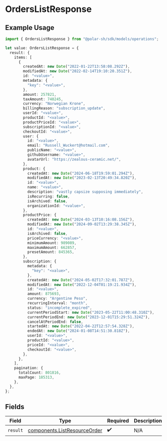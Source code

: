 # OrdersListResponse

## Example Usage

```typescript
import { OrdersListResponse } from "@polar-sh/sdk/models/operations";

let value: OrdersListResponse = {
  result: {
    items: [
      {
        createdAt: new Date("2022-01-22T13:58:08.292Z"),
        modifiedAt: new Date("2022-02-14T19:10:20.351Z"),
        id: "<value>",
        metadata: {
          "key": "<value>",
        },
        amount: 257821,
        taxAmount: 740245,
        currency: "Norwegian Krone",
        billingReason: "subscription_update",
        userId: "<value>",
        productId: "<value>",
        productPriceId: "<value>",
        subscriptionId: "<value>",
        checkoutId: "<value>",
        user: {
          id: "<value>",
          email: "Russell_Wuckert@hotmail.com",
          publicName: "<value>",
          githubUsername: "<value>",
          avatarUrl: "https://zealous-ceramic.net/",
        },
        product: {
          createdAt: new Date("2024-06-18T19:59:01.294Z"),
          modifiedAt: new Date("2023-02-13T20:49:34.820Z"),
          id: "<value>",
          name: "<value>",
          description: "vastly capsize supposing immediately",
          isRecurring: false,
          isArchived: false,
          organizationId: "<value>",
        },
        productPrice: {
          createdAt: new Date("2024-03-13T10:16:08.156Z"),
          modifiedAt: new Date("2024-09-02T13:29:38.345Z"),
          id: "<value>",
          isArchived: false,
          priceCurrency: "<value>",
          minimumAmount: 989089,
          maximumAmount: 662857,
          presetAmount: 845365,
        },
        subscription: {
          metadata: {
            "key": "<value>",
          },
          createdAt: new Date("2024-05-02T17:32:01.787Z"),
          modifiedAt: new Date("2022-12-04T01:19:21.934Z"),
          id: "<value>",
          amount: 875693,
          currency: "Argentine Peso",
          recurringInterval: "month",
          status: "incomplete_expired",
          currentPeriodStart: new Date("2023-05-22T11:00:48.310Z"),
          currentPeriodEnd: new Date("2023-12-01T15:29:51.324Z"),
          cancelAtPeriodEnd: false,
          startedAt: new Date("2022-04-22T12:57:54.328Z"),
          endedAt: new Date("2024-01-08T14:51:30.818Z"),
          userId: "<value>",
          productId: "<value>",
          priceId: "<value>",
          checkoutId: "<value>",
        },
      },
    ],
    pagination: {
      totalCount: 801816,
      maxPage: 185313,
    },
  },
};
```

## Fields

| Field                                                                        | Type                                                                         | Required                                                                     | Description                                                                  |
| ---------------------------------------------------------------------------- | ---------------------------------------------------------------------------- | ---------------------------------------------------------------------------- | ---------------------------------------------------------------------------- |
| `result`                                                                     | [components.ListResourceOrder](../../models/components/listresourceorder.md) | :heavy_check_mark:                                                           | N/A                                                                          |